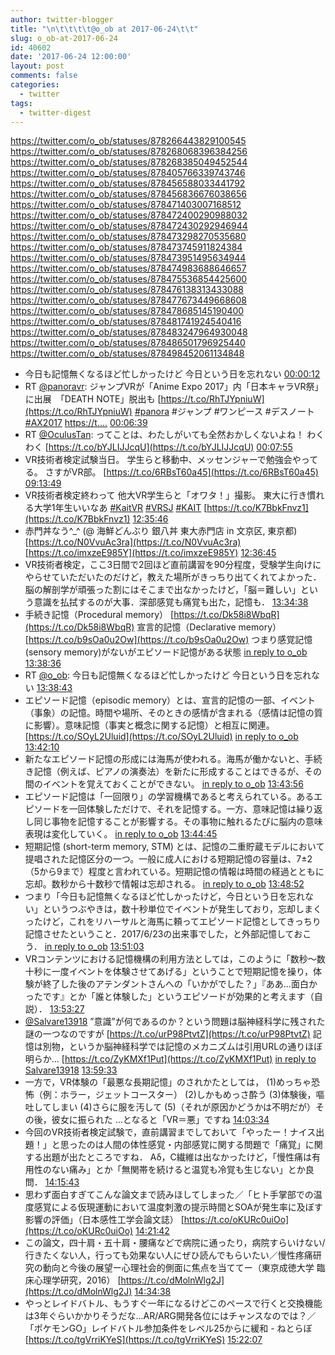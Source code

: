 ```yaml
---
author: twitter-blogger
title: "\n\t\t\t\t@o_ob at 2017-06-24\t\t"
slug: o_ob-at-2017-06-24
id: 40602
date: '2017-06-24 12:00:00'
layout: post
comments: false
categories:
  - twitter
tags:
  - twitter-digest
---
```


https://twitter.com/o_ob/statuses/878266443829100545 https://twitter.com/o_ob/statuses/878268068396384256 https://twitter.com/o_ob/statuses/878268385049452544 https://twitter.com/o_ob/statuses/878405766339743746 https://twitter.com/o_ob/statuses/878456588033441792 https://twitter.com/o_ob/statuses/878456836676038656 https://twitter.com/o_ob/statuses/878471403007168512 https://twitter.com/o_ob/statuses/878472400290988032 https://twitter.com/o_ob/statuses/878472430292946944 https://twitter.com/o_ob/statuses/878473298270535680 https://twitter.com/o_ob/statuses/878473745911824384 https://twitter.com/o_ob/statuses/878473951495634944 https://twitter.com/o_ob/statuses/878474983688646657 https://twitter.com/o_ob/statuses/878475536854425600 https://twitter.com/o_ob/statuses/878476138313433088 https://twitter.com/o_ob/statuses/878477673449668608 https://twitter.com/o_ob/statuses/878478685145190400 https://twitter.com/o_ob/statuses/878481741924540416 https://twitter.com/o_ob/statuses/878483247964930048 https://twitter.com/o_ob/statuses/878486501796925440 https://twitter.com/o_ob/statuses/878498452061134848  

*   今日も記憶無くなるほど忙しかったけど 今日という日を忘れない [00:00:12](https://twitter.com/o_ob/statuses/878266443829100545)
*   RT [@panoravr](https://twitter.com/panoravr): ジャンプVRが「Anime Expo 2017」内「日本キャラVR祭」に出展　「DEATH NOTE」脱出も [https://t.co/RhTJYpniuW](https://t.co/RhTJYpniuW) [#panora](https://twitter.com/search?q=%23panora&src=hash) #ジャンプ #ワンピース #デスノート [#AX2017](https://twitter.com/search?q=%23AX2017&src=hash) [https://t.…](https://t.…) [00:06:39](https://twitter.com/o_ob/statuses/878268068396384256)
*   RT [@OculusTan](https://twitter.com/OculusTan): ってことは、わたしがいても全然おかしくないよね！ わくわく [https://t.co/bYJLIJJcqU](https://t.co/bYJLIJJcqU) [00:07:55](https://twitter.com/o_ob/statuses/878268385049452544)
*   VR技術者検定試験当日。 学生らと移動中、メッセンジャーで勉強会やってる。 さすがVR部。 [https://t.co/6RBsT60a45](https://t.co/6RBsT60a45) [09:13:49](https://twitter.com/o_ob/statuses/878405766339743746)
*   VR技術者検定終わって 他大VR学生らと「オワタ！」撮影。 東大に行き慣れる大学1年生いいなあ [#KaitVR](https://twitter.com/search?q=%23KaitVR&src=hash) [#VRSJ](https://twitter.com/search?q=%23VRSJ&src=hash) [#KAIT](https://twitter.com/search?q=%23KAIT&src=hash) [https://t.co/K7BbkFnvz1](https://t.co/K7BbkFnvz1) [12:35:46](https://twitter.com/o_ob/statuses/878456588033441792)
*   赤門丼なう^_^ (@ 海鮮どんぶり 銀八丼 東大赤門店 in 文京区, 東京都) [https://t.co/N0VvuAc3ra](https://t.co/N0VvuAc3ra) [https://t.co/imxzeE985Y](https://t.co/imxzeE985Y) [12:36:45](https://twitter.com/o_ob/statuses/878456836676038656)
*   VR技術者検定，ここ3日間で2回ほど直前講習を90分程度，受験学生向けにやらせていただいたのだけど，教えた場所がきっちり出てくれてよかった．脳の解剖学が頑張った割にはそこまで出なかったけど，「脳＝難しい」という意識を払拭するのが大事．深部感覚も痛覚も出た，記憶も． [13:34:38](https://twitter.com/o_ob/statuses/878471403007168512)
*   手続き記憶（Procedural memory） [https://t.co/Dk58i8WbqR](https://t.co/Dk58i8WbqR) 宣言的記憶（Declarative memory） [https://t.co/b9sOa0u2Ow](https://t.co/b9sOa0u2Ow) つまり感覚記憶 (sensory memory)がないがエピソード記憶がある状態 [in reply to o_ob](https://twitter.com/o_ob/statuses/878266443829100545) [13:38:36](https://twitter.com/o_ob/statuses/878472400290988032)
*   RT [@o_ob](https://twitter.com/o_ob): 今日も記憶無くなるほど忙しかったけど 今日という日を忘れない [13:38:43](https://twitter.com/o_ob/statuses/878472430292946944)
*   エピソード記憶（episodic memory）とは、宣言的記憶の一部、イベント（事象）の記憶。時間や場所、そのときの感情が含まれる（感情は記憶の質に影響）。意味記憶（事実と概念に関する記憶）と相互に関連。 [https://t.co/SOyL2Uluid](https://t.co/SOyL2Uluid) [in reply to o_ob](https://twitter.com/o_ob/statuses/878266443829100545) [13:42:10](https://twitter.com/o_ob/statuses/878473298270535680)
*   新たなエピソード記憶の形成には海馬が使われる。海馬が働かないと、手続き記憶（例えば、ピアノの演奏法）を新たに形成することはできるが、その間のイベントを覚えておくことができない。 [in reply to o_ob](https://twitter.com/o_ob/statuses/878473298270535680) [13:43:56](https://twitter.com/o_ob/statuses/878473745911824384)
*   エピソード記憶は「一回限り」の学習機構であると考えられている。あるエピソードを一回体験しただけで、それを記憶する。一方、意味記憶は繰り返し同じ事物を記憶することが影響する。その事物に触れるたびに脳内の意味表現は変化していく。 [in reply to o_ob](https://twitter.com/o_ob/statuses/878473298270535680) [13:44:45](https://twitter.com/o_ob/statuses/878473951495634944)
*   短期記憶 (short-term memory, STM) とは、記憶の二重貯蔵モデルにおいて提唱された記憶区分の一つ。一般に成人における短期記憶の容量は、7±2（5から9まで）程度と言われている。短期記憶の情報は時間の経過とともに忘却。数秒から十数秒で情報は忘却される。 [in reply to o_ob](https://twitter.com/o_ob/statuses/878266443829100545) [13:48:52](https://twitter.com/o_ob/statuses/878474983688646657)
*   つまり「今日も記憶無くなるほど忙しかったけど，今日という日を忘れない」というつぶやきは，数十秒単位でイベントが発生しており，忘却しまくったけど，これをリハーサルと海馬に頼ってエピソード記憶としてきっちり記憶させたということ．2017/6/23の出来事でした，と外部記憶しておこう． [in reply to o_ob](https://twitter.com/o_ob/statuses/878266443829100545) [13:51:03](https://twitter.com/o_ob/statuses/878475536854425600)
*   VRコンテンツにおける記憶機構の利用方法としては，このように「数秒～数十秒に一度イベントを体験させてあげる」ということで短期記憶を操り，体験が終了した後のアテンダントさんへの「いかがでした？」『ああ…面白かったです』とか「誰と体験した」というエピソードが効果的と考えます（自説）． [13:53:27](https://twitter.com/o_ob/statuses/878476138313433088)
*   [@Salvare13918](https://twitter.com/Salvare13918) ”意識”が何であるのか？という問題は脳神経科学に残された謎の一つなのですが [https://t.co/urP98PtvtZ](https://t.co/urP98PtvtZ) 記憶は別物，というか脳神経科学では記憶のメカニズムは引用URLの通りほぼ明らか… [https://t.co/ZyKMXf1Put](https://t.co/ZyKMXf1Put) [in reply to Salvare13918](https://twitter.com/Salvare13918/statuses/878475634246270976) [13:59:33](https://twitter.com/o_ob/statuses/878477673449668608)
*   一方で，VR体験の「最悪な長期記憶」のされかたとしては， (1)めっちゃ恐怖（例：ホラー，ジェットコースター） (2)しかもめっさ酔う (3)体験後，嘔吐してしまい (4)さらに服を汚して (5)（それが原因かどうかは不明だが）その後，彼女に振られた …となると「VR＝悪」ですね [14:03:34](https://twitter.com/o_ob/statuses/878478685145190400)
*   今回のVR技術者検定試験で，直前講習までしておいて「やったー！ナイス出題！」と思ったのは人間の体性感覚・内部感覚に関する問題で「痛覚」に関する出題が出たところですね． Aδ，C繊維は出なかったけど，「慢性痛は有用性のない痛み」とか「無関帯を続けると温覚も冷覚も生じない」とか良問． [14:15:43](https://twitter.com/o_ob/statuses/878481741924540416)
*   思わず面白すぎてこんな論文まで読みほしてしまった／「ヒト手掌部での温度感覚による仮現運動において温度刺激の提示時間とSOAが発生率に及ぼす影響の評価」（日本感性工学会論文誌） [https://t.co/oKURc0uiOo](https://t.co/oKURc0uiOo) [14:21:42](https://twitter.com/o_ob/statuses/878483247964930048)
*   この論文，四十肩・五十肩・腰痛などで病院に通ったり，病院すらいけない/行きたくない人，行っても効果ない人にぜひ読んでもらいたい／慢性疼痛研究の動向と今後の展望ー心理社会的側面に焦点を当ててー（東京成徳大学 臨床心理学研究，2016） [https://t.co/dMolnWlg2J](https://t.co/dMolnWlg2J) [14:34:38](https://twitter.com/o_ob/statuses/878486501796925440)
*   やっとレイドバトル、もうすぐ一年になるけどこのペースで行くと交換機能は3年ぐらいかかりそうだな…AR/ARG開発各位にはチャンスなのでは？／「ポケモンGO」レイドバトル参加条件をレベル25からに緩和 - ねとらぼ [https://t.co/tgVrriKYeS](https://t.co/tgVrriKYeS) [15:22:07](https://twitter.com/o_ob/statuses/878498452061134848)
